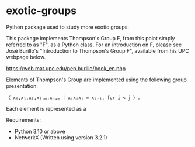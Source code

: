 # exotic-groups
Python package used to study more exotic groups.

This package implements Thompson's Group F, from this point simply referred to as "F", as a Python class. For an introduction on F, please see José Burillo's "Introduction to Thompson's Group F", available from his UPC webpage below.

https://web.mat.upc.edu/pep.burillo/book_en.php

Elements of Thompson's Group are implemented using the following group presentation:

    〈 x₀,x₁,x₂,x₃,…,xₙ,… | xᵢxⱼxᵢ = xⱼ₊₁, for i < j 〉.

Each element is represented as a

Requirements:
- Python 3.10 or above
- NetworkX (Written using version 3.2.1)
